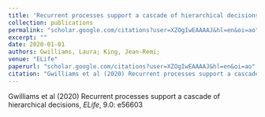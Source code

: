 ```yaml
---
title: 'Recurrent processes support a cascade of hierarchical decisions'
collection: publications
permalink: "scholar.google.com/citations?user=XZOgIwEAAAAJ&hl=en&oi=ao"
excerpt: ""
date: 2020-01-01
authors: Gwilliams, Laura; King, Jean-Remi; 
venue: "ELife"
paperurl: "scholar.google.com/citations?user=XZOgIwEAAAAJ&hl=en&oi=ao"
citation: "Gwilliams et al (2020) Recurrent processes support a cascade of hierarchical decisions, <i>ELife</i>, 9.0: e56603"
---
```

Gwilliams et al (2020) Recurrent processes support a cascade of hierarchical decisions, <i>ELife</i>, 9.0: e56603
